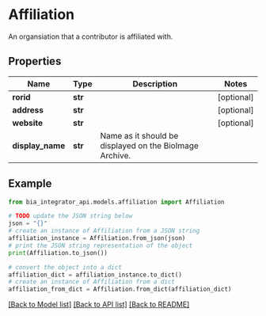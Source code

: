 # Affiliation

An organsiation that a contributor is affiliated with.

## Properties

Name | Type | Description | Notes
------------ | ------------- | ------------- | -------------
**rorid** | **str** |  | [optional] 
**address** | **str** |  | [optional] 
**website** | **str** |  | [optional] 
**display_name** | **str** | Name as it should be displayed on the BioImage Archive. | 

## Example

```python
from bia_integrator_api.models.affiliation import Affiliation

# TODO update the JSON string below
json = "{}"
# create an instance of Affiliation from a JSON string
affiliation_instance = Affiliation.from_json(json)
# print the JSON string representation of the object
print(Affiliation.to_json())

# convert the object into a dict
affiliation_dict = affiliation_instance.to_dict()
# create an instance of Affiliation from a dict
affiliation_from_dict = Affiliation.from_dict(affiliation_dict)
```
[[Back to Model list]](../README.md#documentation-for-models) [[Back to API list]](../README.md#documentation-for-api-endpoints) [[Back to README]](../README.md)


